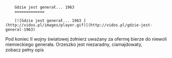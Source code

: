 
        Gdzie jest generał... 1963 
        =============
        
        [![Gdzie jest generał... 1963 ](http://vidos.pl/images/player.gif)](http://vidos.pl/gdzie-jest-general-1963)
        
        
 Pod koniec II wojny światowej żołnierz uważany za ofermę bierze do niewoli niemieckiego generała. Orzeszko jest niezaradny, ciamajdowaty, zobacz pełny opis
    